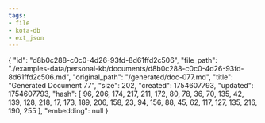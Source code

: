 ```yaml
---
tags:
- file
- kota-db
- ext_json
---
```

{
  "id": "d8b0c288-c0c0-4d26-93fd-8d61ffd2c506",
  "file_path": "./examples-data/personal-kb/documents/d8b0c288-c0c0-4d26-93fd-8d61ffd2c506.md",
  "original_path": "/generated/doc-077.md",
  "title": "Generated Document 77",
  "size": 202,
  "created": 1754607793,
  "updated": 1754607793,
  "hash": [
    96,
    206,
    174,
    217,
    211,
    172,
    80,
    78,
    36,
    70,
    135,
    42,
    139,
    128,
    218,
    17,
    173,
    189,
    206,
    158,
    23,
    94,
    156,
    88,
    45,
    62,
    117,
    127,
    135,
    216,
    190,
    255
  ],
  "embedding": null
}